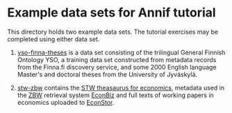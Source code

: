 # Example data sets for Annif tutorial

This directory holds two example data sets. The tutorial exercises may be
completed using either data set.

1. [yso-finna-theses](yso-finna-theses) is a data set consisting of the
trilingual General Finnish Ontology YSO, a training data set constructed
from metadata records from the Finna.fi discovery service, and some 2000
English language Master's and doctoral theses from the University of
Jyväskylä.

2. [stw-zbw](stw-econstor) contains the [STW theasaurus for economics](http://zbw.eu/stw/version/latest/about),
metadata used in the [ZBW](https://zbw.eu) retrieval system [EconBiz](https://www.econbiz.de) and full texts of working papers in economics uploaded to [EconStor](https://www.econstor.eu).
